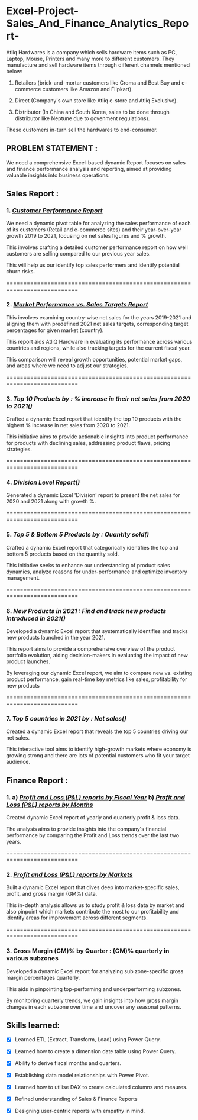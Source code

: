 # Excel-Project-Sales_And_Finance_Analytics_Report-
Atliq Hardwares is a company which sells hardware items such as PC, Laptop, Mouse, Printers and many more to different customers. They manufacture and sell hardware items through different channels mentioned below:

1. Retailers (brick-and-mortar customers like Croma and Best Buy and e-commerce customers like Amazon and Flipkart).

2. Direct (Company's own store like Atliq e-store and Atliq Exclusive).

3. Distributor (In China and South Korea, sales to be done through distributor like Neptune due to govenment regulations).

These customers in-turn sell the hardwares to end-consumer.

## PROBLEM STATEMENT :
  We need a comprehensive Excel-based dynamic Report focuses on sales and finance performance analysis and reporting, aimed at providing valuable insights into business operations.

## Sales Report : 
  
### 1. _[Customer Performance Report](https://github.com/RohitWadhave/Excel-Project-Sales_And_Finance_Analytics_Report-/blob/main/Sales%20Reports/Customer%20Net%20Sales%20Performance.pdf)_

 We need a dynamic pivot table for analyzing the sales performance of each of its customers (Retail and e-commerce sites) and their year-over-year growth 2019 to 2021, focusing on net sales figures and % growth. 
 
 This involves crafting a detailed customer performance report on how well customers are selling compared to our previous year sales.
 
 This will help us our identify top sales performers and identify potential churn risks.
 
===========================================================================
### 2. _[Market Performance vs. Sales Targets Report](https://github.com/RohitWadhave/Excel-Project-Sales_And_Finance_Analytics_Report-/blob/main/Sales%20Reports/Market%20Performance%20VS%20Target.pdf)_ 

 This involves examining country-wise net sales for the years 2019-2021 and aligning them with predefined 2021 net sales targets, corresponding target percentages for given market (country).

 This report aids AtliQ Hardware in evaluating its performance across various countries and regions, while also tracking targets for the current fiscal year.
 
 This comparison will reveal growth opportunities, potential market gaps, and areas where we need to adjust our strategies.

===========================================================================
### 3. _Top 10 Products by : % increase in their net sales from 2020 to 2021()_
Crafted a dynamic Excel report that identify the top 10 products with the highest % increase in net sales from 2020 to 2021.  

This initiative aims to provide actionable insights into product performance for products with declining sales, addressing product flaws, pricing strategies.

===========================================================================
### 4. _Division Level Report()_
Generated a dynamic Excel 'Division' report to present the net sales for 2020 and 2021 along with growth %.

===========================================================================
### 5. _Top 5 & Bottom 5 Products by : Quantity sold()_
Crafted a dynamic Excel report that categorically identifies the top and bottom 5 products based on the quantity sold. 

This initiative seeks to enhance our understanding of product sales dynamics, analyze reasons for under-performance and optimize inventory management.

===========================================================================
### 6. _New Products in 2021 : Find and track new products introduced in 2021()_
Developed a dynamic Excel report that systematically identifies and tracks new products launched in the year 2021. 

This report aims to provide a comprehensive overview of the product portfolio evolution, aiding decision-makers in evaluating the impact of new product launches.

By leveraging our dynamic Excel report, we aim to compare new vs. existing product performance, gain real-time key metrics like sales, profitability for new products

===========================================================================
### 7. _Top 5 countries in 2021 by : Net sales()_
Created a dynamic Excel report that reveals the top 5 countries driving our net sales. 

This interactive tool aims to identify high-growth markets where economy is growing strong and there are lots of potential customers who fit your target audience.


## Finance Report :

### 1. a) _[Profit and Loss (P&L) reports by Fiscal Year](https://github.com/gauravmishra7/Excel-Sales_Finance_Analytics/blob/main/P%20and%20L%20Yearly.pdf)_                                                                                                         b) _[Profit and Loss (P&L) reports by Months](https://github.com/gauravmishra7/Excel-Sales_Finance_Analytics/blob/main/P%20and%20L%20Months.pdf)_
Created dynamic Excel report of yearly and quarterly profit & loss data. 

The analysis aims to provide insights into the company's financial performance by comparing the Profit and Loss trends over the last two years. 

===========================================================================
### 2.    _[Profit and Loss (P&L) reports by Markets](https://github.com/gauravmishra7/Excel-Sales_Finance_Analytics/blob/main/P%20and%20L%20Year%20(Markets).pdf)_
Built a dynamic Excel report that dives deep into market-specific sales, profit, and gross margin (GM%) data. 

This in-depth analysis allows us to study profit & loss data by market and also pinpoint which markets contribute the most to our profitability and identify areas for improvement across different segments.

===========================================================================
### 3. Gross Margin (GM)% by Quarter : (GM)% quarterly in various subzones
Developed a dynamic Excel report for analyzing sub zone-specific gross margin percentages quarterly. 

This aids in pinpointing top-performing and underperforming subzones.   

By monitoring quarterly trends, we gain insights into how gross margin changes in each subzone over time and uncover any seasonal patterns.



## Skills learned:
- [x]	Learned ETL (Extract, Transform, Load) using Power Query.
- [x]	Learned how to create a dimension date table using Power Query.
- [x]	Ability to derive fiscal months and quarters.
- [x]	Establishing data model relationships with Power Pivot.
- [x]	Learned how to utilise DAX to create calculated columns and meaures.
- [x]	Refined understanding of Sales & Finance Reports
- [x]	Designing user-centric reports with empathy in mind.

